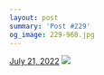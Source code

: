 ```yaml
---
layout: post
summary: 'Post #229'
og_image: 229-960.jpg
---
```


<p>
  <time>
    <a href="/229">July 21, 2022</a>
  </time>
  <a href="/229">
    <img src="{{ site.assets_url }}/229-480.jpg" srcset="{{ site.assets_url }}/229-240.jpg 240w, {{ site.assets_url }}/229-480.jpg 480w, {{ site.assets_url }}/229-720.jpg 720w, {{ site.assets_url }}/229-960.jpg 960w" sizes="(min-width: 700px) 50vw, calc(100vw - 2rem)" />
  </a>
</p>
